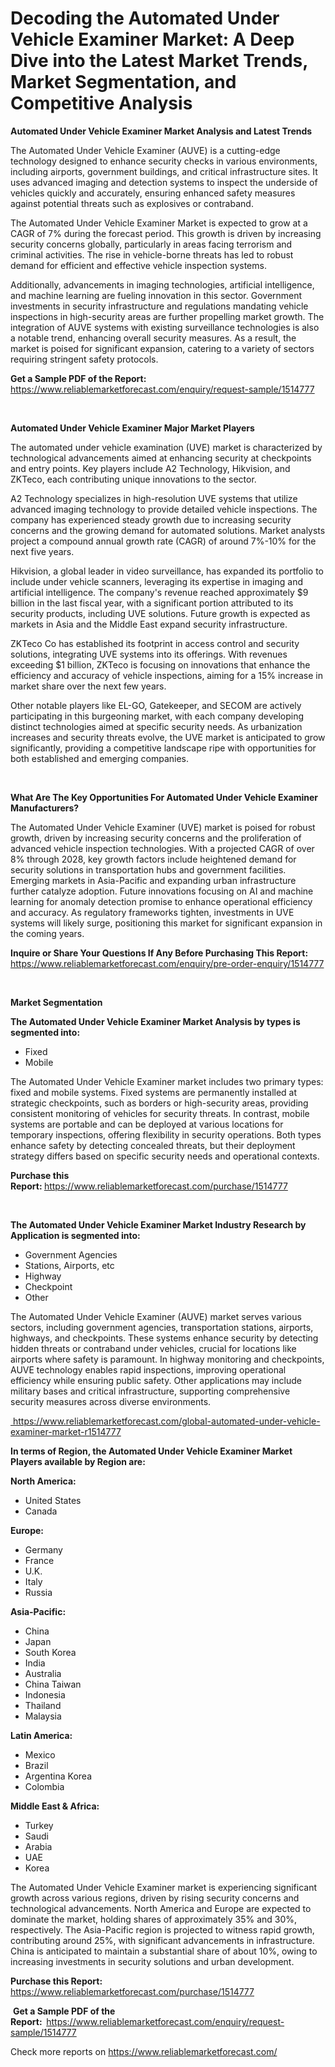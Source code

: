 <p><h1>Decoding the Automated Under Vehicle Examiner Market: A Deep Dive into the Latest Market Trends, Market Segmentation, and Competitive Analysis</h1></p><p><strong>Automated Under Vehicle Examiner Market Analysis and Latest Trends</strong></p>
<p><p>The Automated Under Vehicle Examiner (AUVE) is a cutting-edge technology designed to enhance security checks in various environments, including airports, government buildings, and critical infrastructure sites. It uses advanced imaging and detection systems to inspect the underside of vehicles quickly and accurately, ensuring enhanced safety measures against potential threats such as explosives or contraband.</p><p>The Automated Under Vehicle Examiner Market is expected to grow at a CAGR of 7% during the forecast period. This growth is driven by increasing security concerns globally, particularly in areas facing terrorism and criminal activities. The rise in vehicle-borne threats has led to robust demand for efficient and effective vehicle inspection systems.</p><p>Additionally, advancements in imaging technologies, artificial intelligence, and machine learning are fueling innovation in this sector. Government investments in security infrastructure and regulations mandating vehicle inspections in high-security areas are further propelling market growth. The integration of AUVE systems with existing surveillance technologies is also a notable trend, enhancing overall security measures. As a result, the market is poised for significant expansion, catering to a variety of sectors requiring stringent safety protocols.</p></p>
<p><strong>Get a Sample PDF of the Report:&nbsp;</strong> <a href="https://www.reliablemarketforecast.com/enquiry/request-sample/1514777?utm_campaign=1885&utm_medium=2&utm_source=Github&utm_content=ia&utm_term=17012025&utm_id=automated-under-vehicle-examiner">https://www.reliablemarketforecast.com/enquiry/request-sample/1514777</a></p>
<p>&nbsp;</p>
<p><strong>Automated Under Vehicle Examiner Major Market Players</strong></p>
<p><p>The automated under vehicle examination (UVE) market is characterized by technological advancements aimed at enhancing security at checkpoints and entry points. Key players include A2 Technology, Hikvision, and ZKTeco, each contributing unique innovations to the sector.</p><p>A2 Technology specializes in high-resolution UVE systems that utilize advanced imaging technology to provide detailed vehicle inspections. The company has experienced steady growth due to increasing security concerns and the growing demand for automated solutions. Market analysts project a compound annual growth rate (CAGR) of around 7%-10% for the next five years.</p><p>Hikvision, a global leader in video surveillance, has expanded its portfolio to include under vehicle scanners, leveraging its expertise in imaging and artificial intelligence. The company's revenue reached approximately $9 billion in the last fiscal year, with a significant portion attributed to its security products, including UVE solutions. Future growth is expected as markets in Asia and the Middle East expand security infrastructure.</p><p>ZKTeco Co has established its footprint in access control and security solutions, integrating UVE systems into its offerings. With revenues exceeding $1 billion, ZKTeco is focusing on innovations that enhance the efficiency and accuracy of vehicle inspections, aiming for a 15% increase in market share over the next few years.</p><p>Other notable players like EL-GO, Gatekeeper, and SECOM are actively participating in this burgeoning market, with each company developing distinct technologies aimed at specific security needs. As urbanization increases and security threats evolve, the UVE market is anticipated to grow significantly, providing a competitive landscape ripe with opportunities for both established and emerging companies.</p></p>
<p>&nbsp;</p>
<p><strong>What Are The Key Opportunities For Automated Under Vehicle Examiner Manufacturers?</strong></p>
<p><p>The Automated Under Vehicle Examiner (UVE) market is poised for robust growth, driven by increasing security concerns and the proliferation of advanced vehicle inspection technologies. With a projected CAGR of over 8% through 2028, key growth factors include heightened demand for security solutions in transportation hubs and government facilities. Emerging markets in Asia-Pacific and expanding urban infrastructure further catalyze adoption. Future innovations focusing on AI and machine learning for anomaly detection promise to enhance operational efficiency and accuracy. As regulatory frameworks tighten, investments in UVE systems will likely surge, positioning this market for significant expansion in the coming years.</p></p>
<p><strong>Inquire or Share Your Questions If Any Before Purchasing This Report:</strong> <a href="https://www.reliablemarketforecast.com/enquiry/pre-order-enquiry/1514777?utm_campaign=1885&utm_medium=2&utm_source=Github&utm_content=ia&utm_term=17012025&utm_id=automated-under-vehicle-examiner">https://www.reliablemarketforecast.com/enquiry/pre-order-enquiry/1514777</a></p>
<p>&nbsp;</p>
<p><strong>Market Segmentation</strong></p>
<p><strong>The Automated Under Vehicle Examiner Market Analysis by types is segmented into:</strong></p>
<p><ul><li>Fixed</li><li>Mobile</li></ul></p>
<p><p>The Automated Under Vehicle Examiner market includes two primary types: fixed and mobile systems. Fixed systems are permanently installed at strategic checkpoints, such as borders or high-security areas, providing consistent monitoring of vehicles for security threats. In contrast, mobile systems are portable and can be deployed at various locations for temporary inspections, offering flexibility in security operations. Both types enhance safety by detecting concealed threats, but their deployment strategy differs based on specific security needs and operational contexts.</p></p>
<p><strong>Purchase this Report:&nbsp;</strong><a href="https://www.reliablemarketforecast.com/purchase/1514777?utm_campaign=1885&utm_medium=2&utm_source=Github&utm_content=ia&utm_term=17012025&utm_id=automated-under-vehicle-examiner">https://www.reliablemarketforecast.com/purchase/1514777</a></p>
<p>&nbsp;</p>
<p><strong>The Automated Under Vehicle Examiner Market Industry Research by Application is segmented into:</strong></p>
<p><ul><li>Government Agencies</li><li>Stations, Airports, etc</li><li>Highway</li><li>Checkpoint</li><li>Other</li></ul></p>
<p><p>The Automated Under Vehicle Examiner (AUVE) market serves various sectors, including government agencies, transportation stations, airports, highways, and checkpoints. These systems enhance security by detecting hidden threats or contraband under vehicles, crucial for locations like airports where safety is paramount. In highway monitoring and checkpoints, AUVE technology enables rapid inspections, improving operational efficiency while ensuring public safety. Other applications may include military bases and critical infrastructure, supporting comprehensive security measures across diverse environments.</p></p>
<p><a href="https://www.reliablemarketforecast.com/global-automated-under-vehicle-examiner-market-r1514777?utm_campaign=1885&utm_medium=2&utm_source=Github&utm_content=ia&utm_term=17012025&utm_id=automated-under-vehicle-examiner">&nbsp;https://www.reliablemarketforecast.com/global-automated-under-vehicle-examiner-market-r1514777</a></p>
<p><strong>In terms of Region, the Automated Under Vehicle Examiner Market Players available by Region are:</strong></p>
<p>
    <p> <strong> North America: </strong>
        <ul>
            <li>United States</li>
            <li>Canada</li>
        </ul>
        </p> 
    <p> <strong> Europe: </strong>
        <ul>
            <li>Germany</li>
            <li>France</li>
            <li>U.K.</li>
            <li>Italy</li>
            <li>Russia</li>
        </ul>
        </p> 
    <p> <strong> Asia-Pacific: </strong>
        <ul>
            <li>China</li>
            <li>Japan</li>
            <li>South Korea</li>
            <li>India</li>
            <li>Australia</li>
            <li>China Taiwan</li>
            <li>Indonesia</li>
            <li>Thailand</li>
            <li>Malaysia</li>
        </ul>
        </p> 
    <p> <strong> Latin America: </strong>
        <ul>
            <li>Mexico</li>
            <li>Brazil</li>
            <li>Argentina Korea</li>
            <li>Colombia</li>
        </ul>
        </p> 
    <p> <strong> Middle East & Africa: </strong>
        <ul>
            <li>Turkey</li>
            <li>Saudi</li>
            <li>Arabia</li>
            <li>UAE</li>
            <li>Korea</li>
        </ul>
    </p>
    </p>
<p><p>The Automated Under Vehicle Examiner market is experiencing significant growth across various regions, driven by rising security concerns and technological advancements. North America and Europe are expected to dominate the market, holding shares of approximately 35% and 30%, respectively. The Asia-Pacific region is projected to witness rapid growth, contributing around 25%, with significant advancements in infrastructure. China is anticipated to maintain a substantial share of about 10%, owing to increasing investments in security solutions and urban development.</p></p>
<p><strong>Purchase this Report: </strong><a href="https://www.reliablemarketforecast.com/purchase/1514777?utm_campaign=1885&utm_medium=2&utm_source=Github&utm_content=ia&utm_term=17012025&utm_id=automated-under-vehicle-examiner">https://www.reliablemarketforecast.com/purchase/1514777</a></p>
<p>&nbsp;<strong>Get a Sample PDF of the Report:&nbsp;&nbsp;</strong><a href="https://www.reliablemarketforecast.com/enquiry/request-sample/1514777?utm_campaign=1885&utm_medium=2&utm_source=Github&utm_content=ia&utm_term=17012025&utm_id=automated-under-vehicle-examiner">https://www.reliablemarketforecast.com/enquiry/request-sample/1514777</a></p>
<p><strong></strong></p>
<p>Check more reports on <a href="https://www.reliablemarketforecast.com/?utm_campaign=1885&utm_medium=2&utm_source=Github&utm_content=ia&utm_term=17012025&utm_id=automated-under-vehicle-examiner">https://www.reliablemarketforecast.com/</a></p>